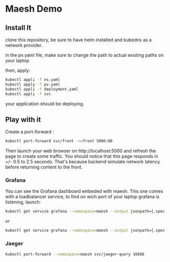 # Maesh Demo

## Install It
clone this repository, be sure to have helm installed and kubedns as a network provider.

in the pv.yaml file, make sure to change the path to actual existing paths on your laptop

then, apply:
```bash
kubectl appli -f ns.yaml
kubectl apply -f pv.yaml
kubectl appli -f deployment.yaml
kubectl appli -f svc
```

your application should be deploying. 

## Play with it
Create a port-forward :
```bash
kubectl port-forward svc/front -n=front 5000:80
```

Then launch your web browser on http://localhost:5000 and refresh the page to create some traffic. You should notice that this page responds in +/- 0.5 to 2.5 seconds. That's because backend simulate network latency before returning content to the front.

### Grafana

You can see the Grafana dashboard embeded with maesh. This one comes with a loadbalancer service, to find on wich port of your laptop grafana is listening, launch:

```bash
kubectl get service grafana --namespace=maesh --output jsonpath={.spec.ports[0].nodePort}
````

or

```bash
kubectl get service grafana --namespace=maesh --output jsonpath={.spec.ports} FIXME
````

### Jaeger 

```bash
kubectl port-forward --namespace=maesh svc/jaeger-query 16686
```